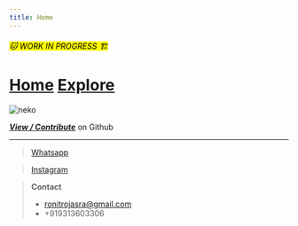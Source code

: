 ```yaml
---
title: Home
---
```

<h6>
<mark>
🐱 WORK IN PROGRESS 🏗
</mark>
</h6>

<head>
<style>
    body { background-image: url(’{{ site.baseurl }}/assets/images/bground.jpg’); }
</style>
</head>

# [Home](https://ronitrojasara.github.io/) [Explore](https://ronitrojasara.github.io/projects/)
![neko](https://ronitrojasara.github.io/webmage.svg)

[***View / Contribute***](https://github.com/ronitrojasara/ronitrojasara.github.io)
on Github

___

> [Whatsapp](https://wa.me/+919313603306)

> [Instagram](https://www.instagram.com/_8023672/)

> **Contact**
> - ronitrojasra@gmail.com
> - +919313603306
